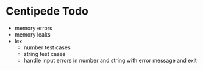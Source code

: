 # Centipede Todo
* memory errors
* memory leaks
* lex
  * number test cases
  * string test cases
  * handle input errors in number and string with error message and exit